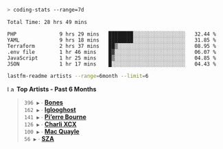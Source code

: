 ```zsh
> coding-stats --range=7d
```

<!--START_SECTION:waka-->

```text
Total Time: 28 hrs 49 mins

PHP              9 hrs 29 mins   ████████░░░░░░░░░░░░░░░░░   32.44 %
YAML             9 hrs 18 mins   ████████░░░░░░░░░░░░░░░░░   31.85 %
Terraform        2 hrs 37 mins   ██▒░░░░░░░░░░░░░░░░░░░░░░   08.95 %
.env file        1 hr 46 mins    █▓░░░░░░░░░░░░░░░░░░░░░░░   06.07 %
JavaScript       1 hr 25 mins    █▒░░░░░░░░░░░░░░░░░░░░░░░   04.85 %
JSON             1 hr 17 mins    █░░░░░░░░░░░░░░░░░░░░░░░░   04.43 %
```

<!--END_SECTION:waka-->

```zsh
lastfm-readme artists --range=6month --limit=6
```

<!--START_LASTFM_ARTISTS:{"period": "6month", "rows": 6}-->
<a href="https://last.fm" target="_blank"><img src="https://user-images.githubusercontent.com/17434202/215290617-e793598d-d7c9-428f-9975-156db1ba89cc.svg" alt="Last.fm Logo" width="18" height="13"/></a> **Top Artists - Past 6 Months**

> `396 ▶️` ∙ **[Bones](https://www.last.fm/music/Bones)**<br/>
> `162 ▶️` ∙ **[Iglooghost](https://www.last.fm/music/Iglooghost)**<br/>
> `141 ▶️` ∙ **[Pi’erre Bourne](https://www.last.fm/music/Pi%E2%80%99erre+Bourne)**<br/>
> `126 ▶️` ∙ **[Charli XCX](https://www.last.fm/music/Charli+XCX)**<br/>
> `100 ▶️` ∙ **[Mac Quayle](https://www.last.fm/music/Mac+Quayle)**<br/>
> `56 ▶️` ∙ **[SZA](https://www.last.fm/music/SZA)**<br/>
<!--END_LASTFM_ARTISTS-->

